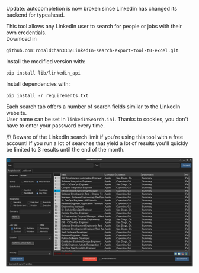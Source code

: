 Update: autocompletion is now broken since Linkedin has changed its backend for typeahead.

This tool allows any LinkedIn user to search for people or jobs with their own credentials.\
Download in
```
github.com:ronaldchan333/LinkedIn-search-export-tool-t0-excel.git

```
Install the modified version with:

```
pip install lib/linkedin_api
```
Install dependencies with:

```
pip install -r requirements.txt
```

Each search tab offers a number of search fields similar to the LinkedIn website.\
User name can be set in `linkedInSearch.ini`. Thanks to cookies, you don't have to enter your password every time.

/!\ Beware of the LinkedIn search limit if you're using this tool with a free account! If you run a lot of searches that yield a lot of results you'll quickly be limited to 3 results until the end of the month.

![screenshot](screenshot.png)
